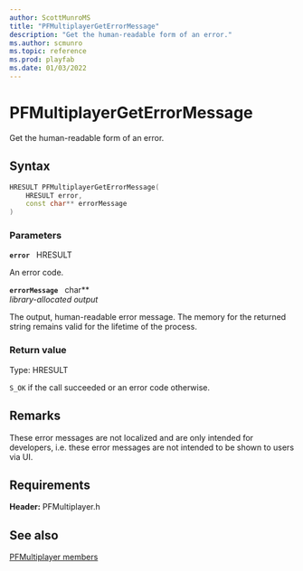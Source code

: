 ```yaml
---
author: ScottMunroMS
title: "PFMultiplayerGetErrorMessage"
description: "Get the human-readable form of an error."
ms.author: scmunro
ms.topic: reference
ms.prod: playfab
ms.date: 01/03/2022
---
```


# PFMultiplayerGetErrorMessage  

Get the human-readable form of an error.  

## Syntax  
  
```cpp
HRESULT PFMultiplayerGetErrorMessage(  
    HRESULT error,  
    const char** errorMessage  
)  
```  
  
### Parameters  
  
**`error`** &nbsp; HRESULT  
  
An error code.  
  
**`errorMessage`** &nbsp; char**  
*library-allocated output*  
  
The output, human-readable error message. The memory for the returned string remains valid for the lifetime of the process.  
  
  
### Return value
Type: HRESULT
  
```S_OK``` if the call succeeded or an error code otherwise.
  
## Remarks  
  
These error messages are not localized and are only intended for developers, i.e. these error messages are not intended to be shown to users via UI.
  
## Requirements  
  
**Header:** PFMultiplayer.h
  
## See also  
[PFMultiplayer members](../pfmultiplayer_members.md)  

  
  

